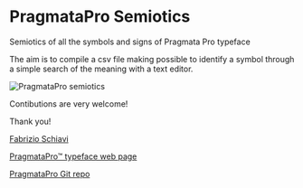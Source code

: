 

# PragmataPro Semiotics
Semiotics of all the symbols and signs of Pragmata Pro typeface

The aim is to compile a csv file making possible to identify a symbol through a simple search of the meaning with a text editor.

![PragmataPro semiotics](https://user-images.githubusercontent.com/1576663/113729238-1d718700-96f7-11eb-877c-538d7a432516.png)


Contibutions are very welcome!

Thank you!

[Fabrizio Schiavi](https://fsd.it/)

[PragmataPro™ typeface web page](http://www.fsd.it/shop/fonts/pragmatapro/)

[PragmataPro Git repo](https://github.com/fabrizioschiavi/pragmatapro)
